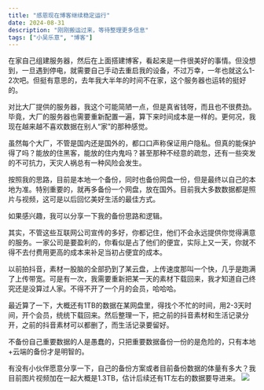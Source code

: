 ```yaml
---
title: "感恩现在博客继续稳定运行"
date: 2024-08-31
description: "刚刚搬运过来，等待整理更多信息"
tags: ["小吴乐意", "博客"]
---
```


在家自己组建服务器，然后在上面搭建博客，看起来是一件很美好的事情。但没想到，一旦遇到停电，就需要自己手动去重启我的设备，不过万幸，一年也就这么1-2次吧。但挺有意思的，去年我大半年的时间不在家，这个服务器也运转的挺好的。

对比大厂提供的服务器，我这个可能简陋一点，但是真省钱呀，而且也不很费劲。毕竟，大厂的服务器也需要重新配置一遍，算下来时间成本是一样的。更何况，我现在越来越不喜欢数据在别人“家”的那种感觉。

虽然每个大厂，不管是国内还是国外的，都口口声称保证用户隐私。但真的能保护得了吗？能放的住黑客，能放的住内鬼吗？甚至那种不经意的疏忽，还有一些突发的不可抗力，天灾人祸总有一种风险会发生。

按照我的思路，目前是本地一个备份，同时也备份网盘一份，但是最终以自己的本地为准。特别重要的，就再多备份一个网盘，放在国外。目前我大多数数据都是照片与视频，这可是以后回忆美好生活的最佳方式。

如果感兴趣，我可以分享一下我的备份思路和逻辑。

其实，不管这些互联网公司宣传的多好，你都记住，他们不会永远提供你觉得满意的服务。一家公司是要盈利的，你看似是占了他们的便宜，实际上又一天，你就不得不去付费用更高的成本来补足当初占便宜的成本。

以前拍抖音，素材一股脑的全部扔到了某云盘，上传速度那叫一个快，几乎是跑满了上传带宽。可是有一次，我需要重新把某一天的素材下载回来，我才知道自己终究还是没算过人家。不得不开了一个月的会员，哈哈哈。

最近算了一下，大概还有1TB的数据在某网盘里，得找个不忙的时间，用2-3天时间，开个会员，统统下载回来。然后整理一下，把之前的抖音素材和生活记录分开，之前的抖音素材可以都删了，而生活记录要留好。

不备份自己重要数据的人是愚蠢的，只把重要数据备份一份的是危险的，只有本地+云端的备份才是明智的。

有没有小伙伴愿意分享一下，自己的备份方案或者目前备份数据的体量有多大？我目前图片视频加在一起大概是1.3TB，估计后续还有1T左右的数据要导进来。
![](https://blog.xiaowuleyi.com/content/uploadfile/202408/c9891725111086.jpg)
